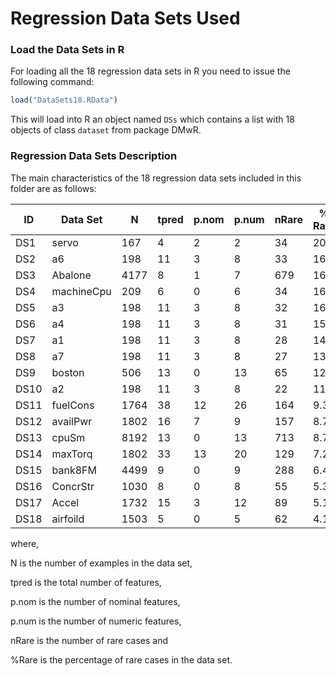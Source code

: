 # Regression Data Sets Used #

### Load the Data Sets in R ###
For loading all the 18 regression data sets in R you need to issue the following command:

```r
load("DataSets18.RData")
```

This will load into R an object named `DSs` which contains a list with 18 objects of class `dataset` from package DMwR.


### Regression Data Sets Description ###
The main characteristics of the 18 regression data sets included in this folder are as follows:


ID  | Data Set   | N    | tpred | p.nom | p.num | nRare | % Rare |
----|------------|------|-------|-------|-------|-------|--------|
DS1 | servo      | 167  | 4     | 2     | 2     | 34    | 20.4  |
DS2 | a6         | 198  | 11    | 3     | 8     | 33    | 16.7  |
DS3 | Abalone    | 4177 | 8     | 1     | 7     | 679   | 16.3  |
DS4 | machineCpu | 209  | 6     | 0     | 6     | 34    | 16.3  |
DS5 | a3         | 198  | 11    | 3     | 8     | 32    | 16.2  |
DS6 | a4         | 198  | 11    | 3     | 8     | 31    | 15.7  |
DS7 | a1         | 198  | 11    | 3     | 8     | 28    | 14.1  |
DS8 | a7         | 198  | 11    | 3     | 8     | 27    | 13.6  |
DS9 | boston     | 506  | 13    | 0     | 13    | 65    | 12.8  |
DS10| a2         | 198  | 11    | 3     | 8     | 22    | 11.1  |   
DS11| fuelCons   | 1764 | 38    | 12    | 26    | 164   | 9.3  |
DS12| availPwr   | 1802 | 16    | 7     | 9     | 157   | 8.7  |
DS13| cpuSm      | 8192 | 13    | 0     | 13    | 713   | 8.7  |
DS14| maxTorq    |1802  | 33    | 13    | 20    | 129   | 7.2  |
DS15| bank8FM    | 4499 | 9     | 0     | 9     | 288   | 6.4  |
DS16| ConcrStr   | 1030 | 8     | 0     | 8     | 55    | 5.3  |
DS17| Accel      | 1732 | 15    | 3     | 12    | 89    | 5.1  |
DS18| airfoild   | 1503 | 5     | 0     | 5     | 62    | 4.1  |


where, 

N is the number of examples in the data set, 

tpred is the total number of features, 

p.nom is the number of nominal features, 

p.num is the number of numeric features, 

nRare is the number of rare cases and 

%Rare is the percentage of rare cases in the data set.

